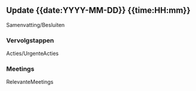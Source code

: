 ## Update {{date:YYYY-MM-DD}} {{time:HH:mm}}
Samenvatting/Besluiten
### Vervolgstappen
Acties/UrgenteActies
### Meetings
RelevanteMeetings